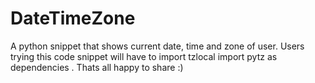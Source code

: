 # DateTimeZone
A python snippet that shows current  date, time and zone of user. Users trying this code snippet  will have to 
import tzlocal
import pytz
as dependencies . Thats all happy to share :)
